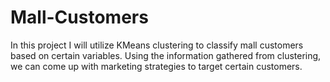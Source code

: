 # Mall-Customers

In this project I will utilize KMeans clustering to classify mall customers based on certain variables. Using the information gathered from clustering, we can come up with marketing strategies to target certain customers.
